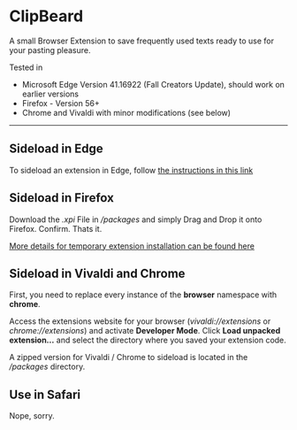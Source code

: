 # ClipBeard

A small Browser Extension to save frequently used texts ready to use for your pasting pleasure.

Tested in 
* Microsoft Edge Version 41.16922 (Fall Creators Update), should work on earlier versions
* Firefox - Version 56+
* Chrome and Vivaldi with minor modifications (see below)

-----
## Sideload in Edge

To sideload an extension in Edge, follow [the instructions in this link](https://docs.microsoft.com/en-us/microsoft-edge/extensions/guides/adding-and-removing-extensions#adding-an-extension)

## Sideload in Firefox

Download the *.xpi* File in */packages* and simply Drag and Drop it onto Firefox. Confirm. Thats it.

[More details for temporary extension installation can be found here](https://developer.mozilla.org/en-US/Add-ons/WebExtensions/Temporary_Installation_in_Firefox)

## Sideload in Vivaldi and Chrome

First, you need to replace every instance of the **browser** namespace with **chrome**. 

Access the extensions website for your browser (*vivaldi://extensions* or *chrome://extensions*) and activate **Developer Mode**. Click **Load unpacked extension…** and select the directory where you saved your extension code.

A zipped version for Vivaldi / Chrome to sideload is located in the */packages* directory.

## Use in Safari

Nope, sorry.

